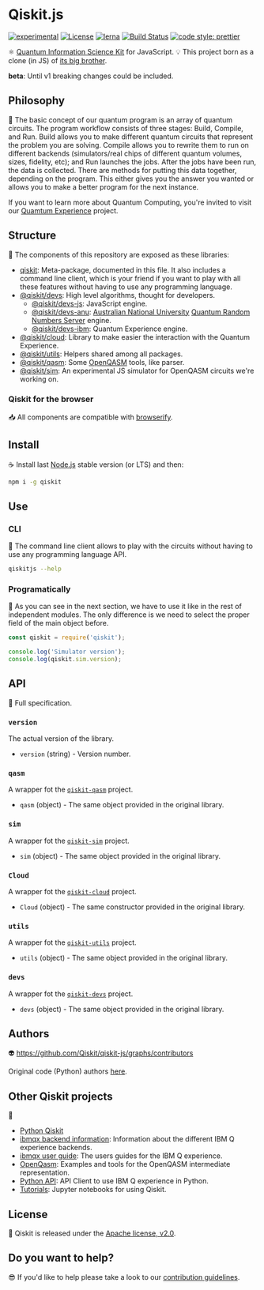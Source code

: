 # Qiskit.js

[![experimental](http://badges.github.io/stability-badges/dist/experimental.svg)](http://github.com/badges/stability-badges)
[![License](https://img.shields.io/badge/License-Apache%202.0-blue.svg)](https://opensource.org/licenses/Apache-2.0)
[![lerna](https://img.shields.io/badge/maintained%20with-lerna-cc00ff.svg)](https://lernajs.io/)
[![Build Status](https://travis-ci.org/Qiskit/qiskit-js.svg?branch=master)](https://travis-ci.com/Qiskit/qiskit-js)
[![code style: prettier](https://img.shields.io/badge/code_style-prettier-ff69b4.svg?style=flat-square)](https://github.com/prettier/prettier)

:atom_symbol: [Quantum Information Science Kit](https://qiskit.org) for JavaScript. :bulb: This project born as a clone (in JS) of [its big brother](https://github.com/Qiskit/qiskit-sdk-py).

**beta**: Until v1 breaking changes could be included.

## Philosophy

:orange_book: The basic concept of our quantum program is an array of quantum circuits. The program workflow consists of three stages: Build, Compile, and Run. Build allows you to make different quantum circuits that represent the problem you are solving. Compile allows you to rewrite them to run on different backends (simulators/real chips of different quantum volumes, sizes, fidelity, etc); and Run launches the jobs. After the jobs have been run, the data is collected. There are methods for putting this data together, depending on the program. This either gives you the answer you wanted or allows you to make a better program for the next instance.

If you want to learn more about Quantum Computing, you're invited to visit our [Quamtum Experience](https://quantumexperience.ng.bluemix.net) project.

## Structure

:handbag: The components of this repository are exposed as these libraries:

* [qiskit](./packages/qiskit): Meta-package, documented in this file. It also includes a command line client, which is your friend if you want to play with all these features without having to use any programming language.
* [@qiskit/devs](./packages/qiskit-devs): High level algorithms, thought for developers.
  * [@qiskit/devs-js](./packages/qiskit-devs-js): JavaScript engine.
  * [@qiskit/devs-anu](./packages/qiskit-devs-anu): [Australian National University](http://www.anu.edu.au) [Quantum Random Numbers Server](https://qrng.anu.edu.au) engine.
  * [@qiskit/devs-ibm](./packages/qiskit-devs-ibm): Quantum Experience engine.
* [@qiskit/cloud](./packages/qiskit-cloud): Library to make easier the interaction with the Quantum Experience.
* [@qiskit/utils](./packages/qiskit-utils): Helpers shared among all packages.
* [@qiskit/qasm](./packages/qiskit-qasm): Some [OpenQASM](https://github.com/IBM/qiskit-openqasm) tools, like parser.
* [@qiskit/sim](./packages/qiskit-sim): An experimental JS simulator for OpenQASM circuits we're working on.

### Qiskit for the browser

:inbox_tray: All components are compatible with [browserify](http://browserify.org).

## Install

:coffee: Install last [Node.js](https://nodejs.org/download) stable version (or LTS) and then:

```sh
npm i -g qiskit
```

## Use

### CLI

:rocket: The command line client allows to play with the circuits without having to use any programming language API.

```sh
qiskitjs --help
```

### Programatically

:pencil: As you can see in the next section, we have to use it like in the rest of independent modules. The only difference is we need to select the proper field of the main object before.

```js
const qiskit = require('qiskit');

console.log('Simulator version');
console.log(qiskit.sim.version);
```

## API

:eyes: Full specification.

### `version`

The actual version of the library.

* `version` (string) - Version number.

### `qasm`

A wrapper fot the [`qiskit-qasm`](./packages/qiskit-qasm) project.

* `qasm` (object) - The same object provided in the original library.

### `sim`

A wrapper fot the [`qiskit-sim`](./packages/qiskit-sim) project.

* `sim` (object) - The same object provided in the original library.

### `Cloud`

A wrapper fot the [`qiskit-cloud`](./packages/qiskit-cloud) project.

* `Cloud` (object) - The same constructor provided in the original library.

### `utils`

A wrapper fot the [`qiskit-utils`](./packages/qiskit-utils) project.

* `utils` (object) - The same object provided in the original library.

### `devs`

A wrapper fot the [`qiskit-devs`](./packages/qiskit-devs) project.

* `devs` (object) - The same object provided in the original library.

## Authors

:alien: https://github.com/Qiskit/qiskit-js/graphs/contributors

Original code (Python) authors [here](https://github.com/Qiskit/qiskit-sdk-py#authors-alphabetical).

## Other Qiskit projects

:school_satchel:

* [Python Qiskit](https://github.com/Qiskit/qiskit-sdk-py.git>)
* [ibmqx backend information](https://github.com/Qiskit/ibmqx-backend-information): Information about the different IBM Q experience backends.
* [ibmqx user guide](https://github.com/Qiskit/ibmqx-user-guides): The users guides for the IBM Q experience.
* [OpenQasm](https://github.com/Qiskit/openqasm): Examples and tools for the OpenQASM intermediate representation.
* [Python API](https://github.com/Qiskit/qiskit-api-py): API Client to use IBM Q experience in Python.
* [Tutorials](https://github.com/Qiskit/qiskit-tutorial): Jupyter notebooks for using Qiskit.

## License

:penguin: Qiskit is released under the [Apache license, v2.0](https://www.apache.org/licenses/LICENSE-2.0).

## Do you want to help?

:sunglasses: If you'd like to help please take a look to our [contribution guidelines](./CONTRIBUTING.md).
